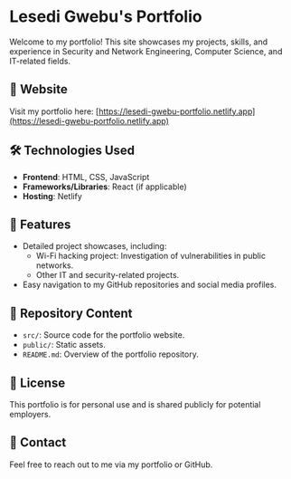 # Lesedi Gwebu's Portfolio  

Welcome to my portfolio! This site showcases my projects, skills, and experience in Security and Network Engineering, Computer Science, and IT-related fields.  

## 🔗 Website  
Visit my portfolio here: [https://lesedi-gwebu-portfolio.netlify.app](https://lesedi-gwebu-portfolio.netlify.app)  

## 🛠️ Technologies Used  
- **Frontend**: HTML, CSS, JavaScript  
- **Frameworks/Libraries**: React (if applicable)  
- **Hosting**: Netlify  

## 🚀 Features  
- Detailed project showcases, including:  
  - Wi-Fi hacking project: Investigation of vulnerabilities in public networks.  
  - Other IT and security-related projects.  
- Easy navigation to my GitHub repositories and social media profiles.  

## 📂 Repository Content  
- `src/`: Source code for the portfolio website.  
- `public/`: Static assets.  
- `README.md`: Overview of the portfolio repository.  

## 📝 License  
This portfolio is for personal use and is shared publicly for potential employers.  

## 💬 Contact  
Feel free to reach out to me via my portfolio or GitHub.  
